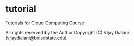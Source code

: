 tutorial
========

Tutorials for Cloud Computing Course

All rights reserved by the Author
Copyright (C) Vijay Dialani (vijaydialani@boisestate.edu)
